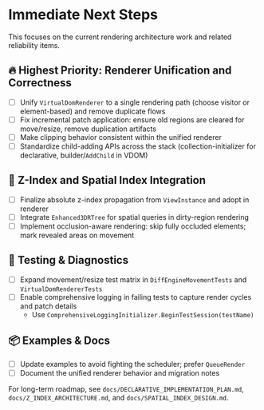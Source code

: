 # Immediate Next Steps

This focuses on the current rendering architecture work and related reliability items.

## 🔥 Highest Priority: Renderer Unification and Correctness

- [ ] Unify `VirtualDomRenderer` to a single rendering path (choose visitor or element-based) and remove duplicate flows
- [ ] Fix incremental patch application: ensure old regions are cleared for move/resize, remove duplication artifacts
- [ ] Make clipping behavior consistent within the unified renderer
- [ ] Standardize child-adding APIs across the stack (collection-initializer for declarative, builder/`AddChild` in VDOM)

## 🧭 Z-Index and Spatial Index Integration

- [ ] Finalize absolute z-index propagation from `ViewInstance` and adopt in renderer
- [ ] Integrate `Enhanced3DRTree` for spatial queries in dirty-region rendering
- [ ] Implement occlusion-aware rendering: skip fully occluded elements; mark revealed areas on movement

## 🧪 Testing & Diagnostics

- [ ] Expand movement/resize test matrix in `DiffEngineMovementTests` and `VirtualDomRendererTests`
- [ ] Enable comprehensive logging in failing tests to capture render cycles and patch details
  - Use `ComprehensiveLoggingInitializer.BeginTestSession(testName)`

## 📦 Examples & Docs

- [ ] Update examples to avoid fighting the scheduler; prefer `QueueRender`
- [ ] Document the unified renderer behavior and migration notes

For long-term roadmap, see `docs/DECLARATIVE_IMPLEMENTATION_PLAN.md`, `docs/Z_INDEX_ARCHITECTURE.md`, and `docs/SPATIAL_INDEX_DESIGN.md`.